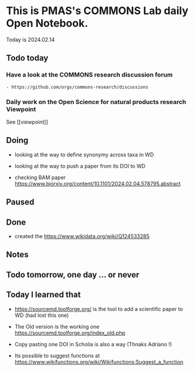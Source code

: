 
# This is PMAS's COMMONS Lab daily Open Notebook.

Today is 2024.02.14

## Todo today

### Have a look at the COMMONS research discussion forum
    - https://github.com/orgs/commons-research/discussions

### Daily work on the Open Science for natural products research Viewpoint

See [[viewpoint]]


###
###

## Doing

- looking at the way to define synonymy across taxa in WD
- looking at the way to push a paper from its DOI to WD

- checking BAM paper https://www.biorxiv.org/content/10.1101/2024.02.04.578795.abstract

## Paused

## Done

- created the https://www.wikidata.org/wiki/Q124533285


## Notes

## Todo tomorrow, one day ... or never 


###
###


## Today I learned that

- https://sourcemd.toolforge.org/ is the tool to add a scientific paper to WD (had lost this one)
- The Old version is the working one https://sourcemd.toolforge.org/index_old.php 
- Copy pasting one DOI in Scholia is also a way (Thnaks Adriano !)

- Its possible to suggest functions at https://www.wikifunctions.org/wiki/Wikifunctions:Suggest_a_function

